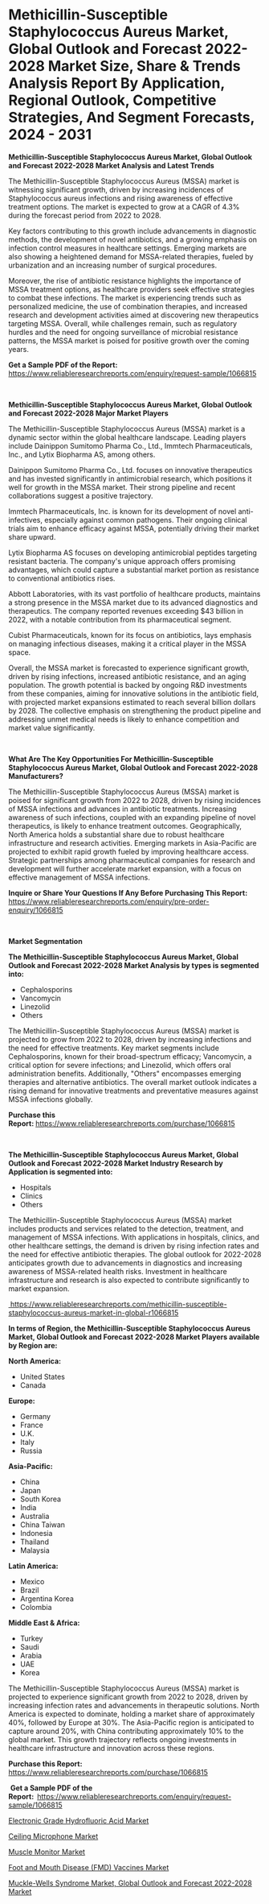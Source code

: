 <p><h1>Methicillin-Susceptible Staphylococcus Aureus Market, Global Outlook and Forecast 2022-2028 Market Size, Share & Trends Analysis Report By Application, Regional Outlook, Competitive Strategies, And Segment Forecasts, 2024 - 2031</h1></p><p><strong>Methicillin-Susceptible Staphylococcus Aureus Market, Global Outlook and Forecast 2022-2028 Market Analysis and Latest Trends</strong></p>
<p><p>The Methicillin-Susceptible Staphylococcus Aureus (MSSA) market is witnessing significant growth, driven by increasing incidences of Staphylococcus aureus infections and rising awareness of effective treatment options. The market is expected to grow at a CAGR of 4.3% during the forecast period from 2022 to 2028. </p><p>Key factors contributing to this growth include advancements in diagnostic methods, the development of novel antibiotics, and a growing emphasis on infection control measures in healthcare settings. Emerging markets are also showing a heightened demand for MSSA-related therapies, fueled by urbanization and an increasing number of surgical procedures.</p><p>Moreover, the rise of antibiotic resistance highlights the importance of MSSA treatment options, as healthcare providers seek effective strategies to combat these infections. The market is experiencing trends such as personalized medicine, the use of combination therapies, and increased research and development activities aimed at discovering new therapeutics targeting MSSA. Overall, while challenges remain, such as regulatory hurdles and the need for ongoing surveillance of microbial resistance patterns, the MSSA market is poised for positive growth over the coming years.</p></p>
<p><strong>Get a Sample PDF of the Report:&nbsp;</strong> <a href="https://www.reliableresearchreports.com/enquiry/request-sample/1066815">https://www.reliableresearchreports.com/enquiry/request-sample/1066815</a></p>
<p>&nbsp;</p>
<p><strong>Methicillin-Susceptible Staphylococcus Aureus Market, Global Outlook and Forecast 2022-2028 Major Market Players</strong></p>
<p><p>The Methicillin-Susceptible Staphylococcus Aureus (MSSA) market is a dynamic sector within the global healthcare landscape. Leading players include Dainippon Sumitomo Pharma Co., Ltd., Immtech Pharmaceuticals, Inc., and Lytix Biopharma AS, among others.</p><p>Dainippon Sumitomo Pharma Co., Ltd. focuses on innovative therapeutics and has invested significantly in antimicrobial research, which positions it well for growth in the MSSA market. Their strong pipeline and recent collaborations suggest a positive trajectory.</p><p>Immtech Pharmaceuticals, Inc. is known for its development of novel anti-infectives, especially against common pathogens. Their ongoing clinical trials aim to enhance efficacy against MSSA, potentially driving their market share upward.</p><p>Lytix Biopharma AS focuses on developing antimicrobial peptides targeting resistant bacteria. The company's unique approach offers promising advantages, which could capture a substantial market portion as resistance to conventional antibiotics rises.</p><p>Abbott Laboratories, with its vast portfolio of healthcare products, maintains a strong presence in the MSSA market due to its advanced diagnostics and therapeutics. The company reported revenues exceeding $43 billion in 2022, with a notable contribution from its pharmaceutical segment.</p><p>Cubist Pharmaceuticals, known for its focus on antibiotics, lays emphasis on managing infectious diseases, making it a critical player in the MSSA space. </p><p>Overall, the MSSA market is forecasted to experience significant growth, driven by rising infections, increased antibiotic resistance, and an aging population. The growth potential is backed by ongoing R&D investments from these companies, aiming for innovative solutions in the antibiotic field, with projected market expansions estimated to reach several billion dollars by 2028. The collective emphasis on strengthening the product pipeline and addressing unmet medical needs is likely to enhance competition and market value significantly.</p></p>
<p>&nbsp;</p>
<p><strong>What Are The Key Opportunities For Methicillin-Susceptible Staphylococcus Aureus Market, Global Outlook and Forecast 2022-2028 Manufacturers?</strong></p>
<p><p>The Methicillin-Susceptible Staphylococcus Aureus (MSSA) market is poised for significant growth from 2022 to 2028, driven by rising incidences of MSSA infections and advances in antibiotic treatments. Increasing awareness of such infections, coupled with an expanding pipeline of novel therapeutics, is likely to enhance treatment outcomes. Geographically, North America holds a substantial share due to robust healthcare infrastructure and research activities. Emerging markets in Asia-Pacific are projected to exhibit rapid growth fueled by improving healthcare access. Strategic partnerships among pharmaceutical companies for research and development will further accelerate market expansion, with a focus on effective management of MSSA infections.</p></p>
<p><strong>Inquire or Share Your Questions If Any Before Purchasing This Report:</strong> <a href="https://www.reliableresearchreports.com/enquiry/pre-order-enquiry/1066815">https://www.reliableresearchreports.com/enquiry/pre-order-enquiry/1066815</a></p>
<p>&nbsp;</p>
<p><strong>Market Segmentation</strong></p>
<p><strong>The Methicillin-Susceptible Staphylococcus Aureus Market, Global Outlook and Forecast 2022-2028 Market Analysis by types is segmented into:</strong></p>
<p><ul><li>Cephalosporins</li><li>Vancomycin</li><li>Linezolid</li><li>Others</li></ul></p>
<p><p>The Methicillin-Susceptible Staphylococcus Aureus (MSSA) market is projected to grow from 2022 to 2028, driven by increasing infections and the need for effective treatments. Key market segments include Cephalosporins, known for their broad-spectrum efficacy; Vancomycin, a critical option for severe infections; and Linezolid, which offers oral administration benefits. Additionally, "Others" encompasses emerging therapies and alternative antibiotics. The overall market outlook indicates a rising demand for innovative treatments and preventative measures against MSSA infections globally.</p></p>
<p><strong>Purchase this Report:&nbsp;</strong><a href="https://www.reliableresearchreports.com/purchase/1066815">https://www.reliableresearchreports.com/purchase/1066815</a></p>
<p>&nbsp;</p>
<p><strong>The Methicillin-Susceptible Staphylococcus Aureus Market, Global Outlook and Forecast 2022-2028 Market Industry Research by Application is segmented into:</strong></p>
<p><ul><li>Hospitals</li><li>Clinics</li><li>Others</li></ul></p>
<p><p>The Methicillin-Susceptible Staphylococcus Aureus (MSSA) market includes products and services related to the detection, treatment, and management of MSSA infections. With applications in hospitals, clinics, and other healthcare settings, the demand is driven by rising infection rates and the need for effective antibiotic therapies. The global outlook for 2022-2028 anticipates growth due to advancements in diagnostics and increasing awareness of MSSA-related health risks. Investment in healthcare infrastructure and research is also expected to contribute significantly to market expansion.</p></p>
<p><a href="https://www.reliableresearchreports.com/methicillin-susceptible-staphylococcus-aureus-market-in-global-r1066815">&nbsp;https://www.reliableresearchreports.com/methicillin-susceptible-staphylococcus-aureus-market-in-global-r1066815</a></p>
<p><strong>In terms of Region, the Methicillin-Susceptible Staphylococcus Aureus Market, Global Outlook and Forecast 2022-2028 Market Players available by Region are:</strong></p>
<p>
    <p> <strong> North America: </strong>
        <ul>
            <li>United States</li>
            <li>Canada</li>
        </ul>
        </p> 
    <p> <strong> Europe: </strong>
        <ul>
            <li>Germany</li>
            <li>France</li>
            <li>U.K.</li>
            <li>Italy</li>
            <li>Russia</li>
        </ul>
        </p> 
    <p> <strong> Asia-Pacific: </strong>
        <ul>
            <li>China</li>
            <li>Japan</li>
            <li>South Korea</li>
            <li>India</li>
            <li>Australia</li>
            <li>China Taiwan</li>
            <li>Indonesia</li>
            <li>Thailand</li>
            <li>Malaysia</li>
        </ul>
        </p> 
    <p> <strong> Latin America: </strong>
        <ul>
            <li>Mexico</li>
            <li>Brazil</li>
            <li>Argentina Korea</li>
            <li>Colombia</li>
        </ul>
        </p> 
    <p> <strong> Middle East & Africa: </strong>
        <ul>
            <li>Turkey</li>
            <li>Saudi</li>
            <li>Arabia</li>
            <li>UAE</li>
            <li>Korea</li>
        </ul>
    </p>
    </p>
<p><p>The Methicillin-Susceptible Staphylococcus Aureus (MSSA) market is projected to experience significant growth from 2022 to 2028, driven by increasing infection rates and advancements in therapeutic solutions. North America is expected to dominate, holding a market share of approximately 40%, followed by Europe at 30%. The Asia-Pacific region is anticipated to capture around 20%, with China contributing approximately 10% to the global market. This growth trajectory reflects ongoing investments in healthcare infrastructure and innovation across these regions.</p></p>
<p><strong>Purchase this Report: </strong><a href="https://www.reliableresearchreports.com/purchase/1066815">https://www.reliableresearchreports.com/purchase/1066815</a></p>
<p>&nbsp;<strong>Get a Sample PDF of the Report:&nbsp;&nbsp;</strong><a href="https://www.reliableresearchreports.com/enquiry/request-sample/1066815">https://www.reliableresearchreports.com/enquiry/request-sample/1066815</a></p>
<p><strong></strong></p>
<p><p><a href="https://issuu.com/reportprime-2/docs/electronic-grade-hydrofluoric-acid-_e3942922d2d307">Electronic Grade Hydrofluoric Acid Market</a></p><p><a href="https://www.linkedin.com/pulse/ceiling-microphone-industry-forecast-market-shifts-strategic-6pxne?trackingId=wbfg8SjCSV2%2FMYfo0Lbw7g%3D%3D">Ceiling Microphone Market</a></p><p><a href="https://www.linkedin.com/pulse/muscle-monitor-market-size-share-analysis-growth-trends-forecast-a3asf?trackingId=Y21PdIzZTOii8KwHZPM%2F%2Fg%3D%3D">Muscle Monitor Market</a></p><p><a href="https://issuu.com/reportprime-2/docs/foot-and-mouth-disease-fmd-vaccines_03e70771691cb8">Foot and Mouth Disease (FMD) Vaccines Market</a></p><p><a href="https://github.com/globismark/Market-Research-Report-List-5/blob/main/muckle-wells-syndrome-market-global-outlook-and-forecast-2022-2028-market.md">Muckle-Wells Syndrome Market, Global Outlook and Forecast 2022-2028 Market</a></p></p>